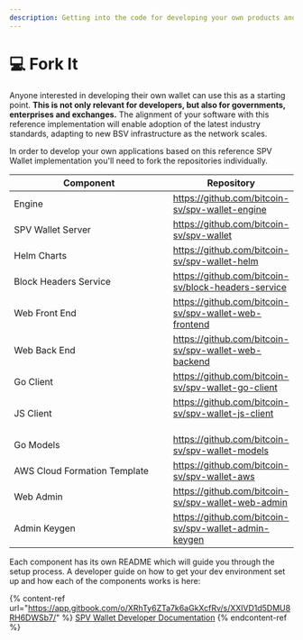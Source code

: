 ```yaml
---
description: Getting into the code for developing your own products and services.
---
```


# 💻 Fork It

Anyone interested in developing their own wallet can use this as a starting point. **This is not only relevant for developers, but also for governments, enterprises and exchanges.** The alignment of your software with this reference implementation will enable adoption of the latest industry standards, adapting to new BSV infrastructure as the network scales.&#x20;

In order to develop your own applications based on this reference SPV Wallet implementation you'll need to fork the repositories individually.&#x20;

<table><thead><tr><th width="298">Component</th><th>Repository</th></tr></thead><tbody><tr><td>Engine</td><td><a href="https://github.com/bitcoin-sv/spv-wallet-engine">https://github.com/bitcoin-sv/spv-wallet-engine</a></td></tr><tr><td>SPV Wallet Server</td><td><a href="https://github.com/bitcoin-sv/spv-wallet">https://github.com/bitcoin-sv/spv-wallet</a><br></td></tr><tr><td>Helm Charts</td><td><a href="https://github.com/bitcoin-sv/spv-wallet-helm">https://github.com/bitcoin-sv/spv-wallet-helm</a><br></td></tr><tr><td>Block Headers Service</td><td><a href="https://github.com/bitcoin-sv/block-headers-service">https://github.com/bitcoin-sv/block-headers-service</a><br></td></tr><tr><td>Web Front End</td><td><a href="https://github.com/bitcoin-sv/spv-wallet-web-frontend">https://github.com/bitcoin-sv/spv-wallet-web-frontend</a><br></td></tr><tr><td>Web Back End</td><td><a href="https://github.com/bitcoin-sv/spv-wallet-web-backend">https://github.com/bitcoin-sv/spv-wallet-web-backend</a><br></td></tr><tr><td>Go Client</td><td><a href="https://github.com/bitcoin-sv/spv-wallet-go-client">https://github.com/bitcoin-sv/spv-wallet-go-client</a><br></td></tr><tr><td>JS Client</td><td><a href="https://github.com/bitcoin-sv/spv-wallet-js-client">https://github.com/bitcoin-sv/spv-wallet-js-client</a><br><br></td></tr><tr><td>Go Models</td><td><a href="https://github.com/bitcoin-sv/spv-wallet-models">https://github.com/bitcoin-sv/spv-wallet-models</a><br></td></tr><tr><td>AWS Cloud Formation Template</td><td><a href="https://github.com/bitcoin-sv/spv-wallet-aws">https://github.com/bitcoin-sv/spv-wallet-aws</a><br></td></tr><tr><td>Web Admin</td><td><a href="https://github.com/bitcoin-sv/spv-wallet-web-admin">https://github.com/bitcoin-sv/spv-wallet-web-admin</a><br></td></tr><tr><td>Admin Keygen</td><td><a href="https://github.com/bitcoin-sv/spv-wallet-admin-keygen">https://github.com/bitcoin-sv/spv-wallet-admin-keygen</a><br></td></tr></tbody></table>

Each component has its own README which will guide you through the setup process. A developer guide on how to get your dev environment set up and how each of the components works is here:

{% content-ref url="https://app.gitbook.com/o/XRhTy6ZTa7k6aGkXcfRv/s/XXlVD1d5DMU8RH6DWSb7/" %}
[SPV Wallet Developer Documentation](https://app.gitbook.com/o/XRhTy6ZTa7k6aGkXcfRv/s/XXlVD1d5DMU8RH6DWSb7/)
{% endcontent-ref %}
